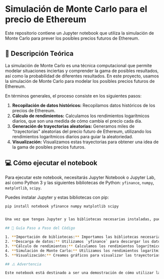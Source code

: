 # Simulación de Monte Carlo para el precio de Ethereum

Este repositorio contiene un Jupyter notebook que utiliza la simulación de Monte Carlo para prever los posibles precios futuros de Ethereum.

## 📖 Descripción Teórica

La simulación de Monte Carlo es una técnica computacional que permite modelar situaciones inciertas y comprender la gama de posibles resultados, así como la probabilidad de diferentes resultados. En este proyecto, usamos la simulación de Monte Carlo para modelar los posibles precios futuros de Ethereum.

En términos generales, el proceso consiste en los siguientes pasos:

1. **Recopilación de datos históricos:** Recopilamos datos históricos de los precios de Ethereum.
2. **Cálculo de rendimientos:** Calculamos los rendimientos logarítmicos diarios, que son una medida de cómo cambia el precio cada día.
3. **Generación de trayectorias aleatorias:** Generamos miles de "trayectorias" aleatorias del precio futuro de Ethereum, utilizando los rendimientos logarítmicos diarios para guiar la aleatoriedad.
4. **Visualización:** Visualizamos estas trayectorias para obtener una idea de la gama de posibles precios futuros.

## 💻 Cómo ejecutar el notebook

Para ejecutar este notebook, necesitarás Jupyter Notebook o Jupyter Lab, así como Python 3 y las siguientes bibliotecas de Python: `yfinance`, `numpy`, `matplotlib`, `scipy`.

Puedes instalar Jupyter y estas bibliotecas con pip:

```bash
pip install notebook yfinance numpy matplotlib scipy


Una vez que tengas Jupyter y las bibliotecas necesarias instaladas, puedes clonar este repositorio y abrir el notebook `MonteCarloETH.ipynb` en Jupyter.

## 🚀 Guía Paso a Paso del Código

1. **Importación de bibliotecas:** Importamos las bibliotecas necesarias de Python.
2. **Descarga de datos:** Utilizamos `yfinance` para descargar los datos históricos de los precios de Ethereum de los últimos 5 años.
3. **Cálculo de rendimientos:** Calculamos los rendimientos logarítmicos diarios a partir de los datos de precios.
4. **Simulación de Monte Carlo:** Utilizamos los rendimientos logarítmicos diarios para generar miles de trayectorias aleatorias del precio de Ethereum para el próximo año.
5. **Visualización:** Creamos gráficos para visualizar las trayectorias simuladas de los precios de Ethereum, así como la distribución final de los posibles precios.

## ⚠️ Advertencia

Este notebook está destinado a ser una demostración de cómo utilizar la simulación de Monte Carlo en finanzas y no debe ser utilizado para tomar decisiones de inversión reales. Siempre debes realizar tu propia investigación y/o buscar el consejo de un asesor financiero profesional antes de invertir en criptomonedas u otros instrumentos financieros.


